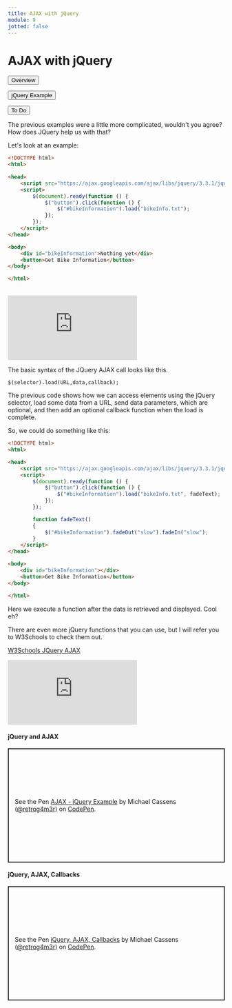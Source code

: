 ```yaml
---
title: AJAX with jQuery
module: 9
jotted: false
---
```


# AJAX with jQuery

<div class="tab">
  <button class="tablinks active" onclick="openTab(event, 'Overview')">Overview</button>

  <button class="tablinks" onclick="openTab(event, 'jqueryexample')">jQuery Example</button>

  <button class="tablinks" onclick="openTab(event, 'todo')">To Do</button>


</div>
<div id="Overview" class="tabcontent" style="display:block">
<div class="tabhtml" markdown="1">

The previous examples were a little more complicated, wouldn't you agree?  How does JQuery help us with that?

Let's look at an example:

```html
<!DOCTYPE html>
<html>

<head>
    <script src="https://ajax.googleapis.com/ajax/libs/jquery/3.3.1/jquery.min.js"></script>
    <script>
        $(document).ready(function () {
            $("button").click(function () {
                $("#bikeInformation").load("bikeInfo.txt");
            });
        });
    </script>
</head>

<body>
    <div id="bikeInformation">Nothing yet</div>
    <button>Get Bike Information</button>
</body>

</html>
```
<br/>

<div class="embed-responsive embed-responsive-16by9"><iframe class="embed-responsive-item" src="https://www.youtube.com/embed/hX2sMTCjOxA" frameborder="0" allowfullscreen></iframe></div>

The basic syntax of the JQuery AJAX call looks like this.

`$(selector).load(URL,data,callback);`

</div>
</div>

<div id="jqueryexample" class="tabcontent">
<div class="tabhtml" markdown="1">

The previous code shows how we can access elements using the jQuery selector, load some data from a URL, send data parameters, which are optional, and then add an optional callback function when the load is complete.

So, we could do something like this:

```html
<!DOCTYPE html>
<html>

<head>
    <script src="https://ajax.googleapis.com/ajax/libs/jquery/3.3.1/jquery.min.js"></script>
    <script>
        $(document).ready(function () {
            $("button").click(function () {
                $("#bikeInformation").load("bikeInfo.txt", fadeText);
            });
        });

        function fadeText()
        {
            $("#bikeInformation").fadeOut("slow").fadeIn("slow");
        }
    </script>
</head>

<body>
    <div id="bikeInformation"></div>
    <button>Get Bike Information</button>
</body>

</html>
```
Here we execute a function after the data is retrieved and displayed.  Cool eh?

There are even more jQuery functions that you can use, but I will refer you to W3Schools to check them out.

<a href="https://www.w3schools.com/jquery/jquery_ref_ajax.asp" target="_new">W3Schools JQuery AJAX</a>

<div class="embed-responsive embed-responsive-16by9"><iframe class="embed-responsive-item" src="https://www.youtube.com/embed/m57TJlG7J_g" frameborder="0" allowfullscreen></iframe></div>

</div>
</div>

<div id="todo" class="tabcontent">
<div class="tabhtml" markdown="1">

#### jQuery and AJAX

<p class="codepen" data-height="265" data-theme-id="light" data-default-tab="html,result" data-user="retrog4m3r" data-slug-hash="zYoLwQp" style="height: 265px; box-sizing: border-box; display: flex; align-items: center; justify-content: center; border: 2px solid; margin: 1em 0; padding: 1em;" data-pen-title="AJAX - jQuery Example">
  <span>See the Pen <a href="https://codepen.io/retrog4m3r/pen/zYoLwQp">
  AJAX - jQuery Example</a> by Michael Cassens (<a href="https://codepen.io/retrog4m3r">@retrog4m3r</a>)
  on <a href="https://codepen.io">CodePen</a>.</span>
</p>
<script async src="https://cpwebassets.codepen.io/assets/embed/ei.js"></script>

#### jQuery, AJAX, Callbacks

<p class="codepen" data-height="265" data-theme-id="light" data-default-tab="js,result" data-user="retrog4m3r" data-slug-hash="MWbBmMm" style="height: 265px; box-sizing: border-box; display: flex; align-items: center; justify-content: center; border: 2px solid; margin: 1em 0; padding: 1em;" data-pen-title="jQuery, AJAX, Callbacks">
  <span>See the Pen <a href="https://codepen.io/retrog4m3r/pen/MWbBmMm">
  jQuery, AJAX, Callbacks</a> by Michael Cassens (<a href="https://codepen.io/retrog4m3r">@retrog4m3r</a>)
  on <a href="https://codepen.io">CodePen</a>.</span>
</p>
<script async src="https://cpwebassets.codepen.io/assets/embed/ei.js"></script>



</div>
</div>
